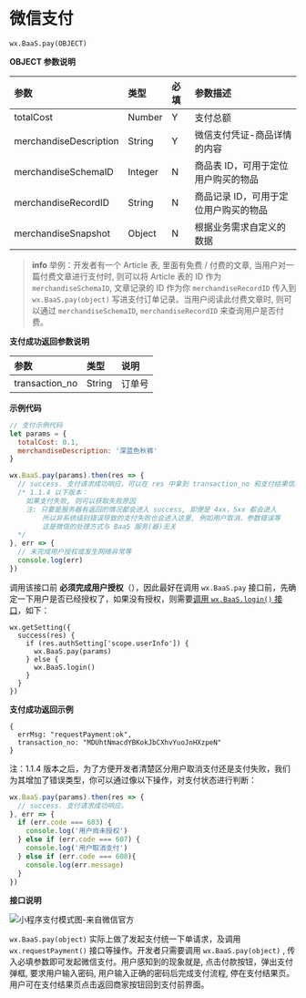 <!-- ex_nonav -->

# 微信支付

`wx.BaaS.pay(OBJECT)`

**OBJECT 参数说明**

| 参数                    | 类型    | 必填 | 参数描述 |
| :--------------------- | :------ | :-- | :------ |
| totalCost              | Number  | Y   | 支付总额 |
| merchandiseDescription | String  | Y   | 微信支付凭证-商品详情的内容 |
| merchandiseSchemaID    | Integer | N   | 商品表 ID，可用于定位用户购买的物品 |
| merchandiseRecordID    | String  | N   | 商品记录 ID，可用于定位用户购买的物品 |
| merchandiseSnapshot    | Object  | N   | 根据业务需求自定义的数据 |

> **info**
> 举例：开发者有一个 Article 表, 里面有免费 / 付费的文章, 当用户对一篇付费文章进行支付时, 则可以将 Article 表的 ID 作为 `merchandiseSchemaID`, 文章记录的 ID 作为你 `merchandiseRecordID` 传入到 `wx.BaaS.pay(object)` 写进支付订单记录。当用户阅读此付费文章时, 则可以通过 `merchandiseSchemaID`, `merchandiseRecordID` 来查询用户是否付费。

**支付成功返回参数说明**

| 参数            | 类型   | 说明 |
| :------------- | :----- | :-- |
| transaction_no | String | 订单号 |

**示例代码**

```js
// 支付示例代码
let params = {
  totalCost: 0.1,
  merchandiseDescription: '深蓝色秋裤'
}

wx.BaaS.pay(params).then(res => {
  // success. 支付请求成功响应，可以在 res 中拿到 transaction_no 和支付结果信息
  /* 1.1.4 以下版本：
    如果支付失败, 则可以获取失败原因
    注: 只要是服务器有返回的情况都会进入 success, 即便是 4xx，5xx 都会进入
        所以非系统级别错误导致的支付失败也会进入这里, 例如用户取消，参数错误等
        这是微信的处理方式与 BaaS 服务(器)无关
  */
}, err => {
  // 未完成用户授权或发生网络异常等
  console.log(err)
})
```

调用该接口前 **必须完成用户授权**（），因此最好在调用 `wx.BaaS.pay` 接口前，先确定一下用户是否已经授权了，如果没有授权，则需要[调用 `wx.BaaS.login()` 接口](../user/sign-in.md)，如下：

```
wx.getSetting({
  success(res) {
    if (res.authSetting['scope.userInfo']) {
      wx.BaaS.pay(params)
    } else {
      wx.BaaS.login()
    }
  }
})
```

**支付成功返回示例**

```
{
  errMsg: "requestPayment:ok",
  transaction_no: "MDUhtNmacdYBKokJbCXhvYuoJnHXzpeN"
}
```

<span class="attention">注：</span>1.1.4 版本之后，为了方便开发者清楚区分用户取消支付还是支付失败，我们为其增加了错误类型，你可以通过像以下操作，对支付状态进行判断：

```js
wx.BaaS.pay(params).then(res => {
  // success. 支付请求成功响应。
}, err => {
  if (err.code === 603) {
    console.log('用户尚未授权')
  } else if (err.code === 607) {
    console.log('用户取消支付')
  } else if (err.code === 608){
    console.log(err.message)
  }
})
```

**接口说明**

![小程序支付模式图-来自微信官方](https://pay.weixin.qq.com/wiki/doc/api/img/wxa-7-2.jpg)


`wx.BaaS.pay(object)` 实际上做了发起支付统一下单请求，及调用 `wx.requestPayment()` 接口等操作。开发者只需要调用 `wx.BaaS.pay(object)` , 传入必填参数即可发起微信支付。用户感知到的现象就是, 点击付款按钮，弹出支付弹框, 要求用户输入密码, 用户输入正确的密码后完成支付流程, 停在支付结果页。用户可在支付结果页点击返回商家按钮回到支付前界面。
